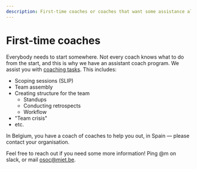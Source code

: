 ```yaml
---
description: First-time coaches or coaches that want some assistance along the way!
---
```


# First-time coaches

Everybody needs to start somewhere. Not every coach knows what to do from the start, and this is why we have an assistant coach program. We assist you with [coaching tasks](./). This includes:

* Scoping sessions \(SLIP\)
* Team assembly
* Creating structure for the team
  * Standups
  * Conducting retrospects
  * Workflow
* "Team crisis"
* etc.

In Belgium, you have a coach of coaches to help you out, in Spain — please contact your organisation.

Feel free to reach out if you need some more information! Ping @m on slack, or mail [osoc@miet.be](mailto:osoc@miet.be).

